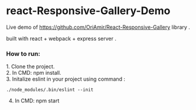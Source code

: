 # react-Responsive-Gallery-Demo

Live demo of https://github.com/OriAmir/React-Responsive-Gallery library .

built with react + webpack + express server .


<h3>How to run:</h3>
1. Clone the project.<br/>
2. In CMD: npm install.<br/>
3. Initalize eslint in your project using command : <br/>

```
./node_modules/.bin/eslint --init

```

4. In CMD: npm start

